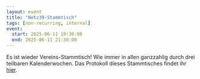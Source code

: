 ```yaml
---
layout: event
title: "Netz39-Stammtisch"
tags: [non-recurring, internal]
event:
  start: 2025-06-11 19:30:00
  end: 2025-06-11 21:30:00
---
```


Es ist wieder Vereins-Stammtisch! Wie immer in allen ganzzahlig durch drei teilbaren Kalenderwochen. Das Protokoll dieses Stammtisches findet ihr [hier](https://wiki.netz39.de/stammtisch:2025:2025-06-11).
